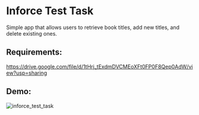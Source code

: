 # Inforce Test Task

Simple app that allows users to retrieve book titles, add new titles, and delete existing ones.

## Requirements:

https://drive.google.com/file/d/1tHrj_tExdmDVCMEoXFt0FP0F8Qep0AdW/view?usp=sharing

## Demo:

![inforce_test_task](https://github.com/YehorAltShuler/inforce_test_task/assets/107608882/7870fe5f-26d1-4a41-9c26-be97e5ade0bf)
